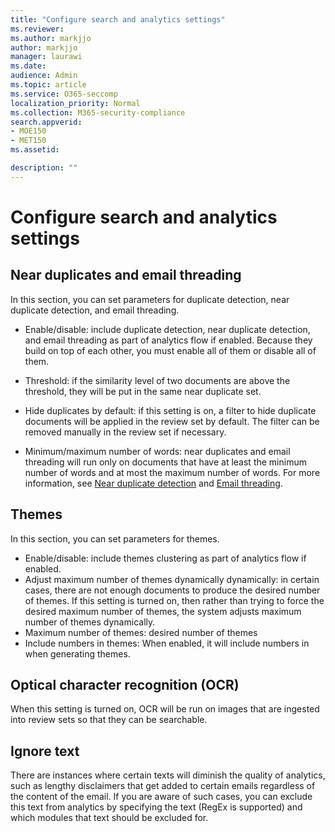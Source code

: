 ```yaml
---
title: "Configure search and analytics settings"
ms.reviewer: 
ms.author: markjjo
author: markjjo
manager: laurawi
ms.date: 
audience: Admin
ms.topic: article
ms.service: O365-seccomp
localization_priority: Normal
ms.collection: M365-security-compliance 
search.appverid: 
- MOE150
- MET150
ms.assetid: 

description: ""
---
```


# Configure search and analytics settings


## Near duplicates and email threading

In this section, you can set parameters for duplicate detection, near duplicate detection, and email threading.

- Enable/disable: include duplicate detection, near duplicate detection, and email threading as part of analytics flow if enabled. Because they build on top of each other, you must enable all of them or disable all of them.

- Threshold: if the similarity level of two documents are above the threshold, they will be put in the same near duplicate set.

- Hide duplicates by default: if this setting is on, a filter to hide duplicate documents will be applied in the review set by default. The filter can be removed manually in the review set if necessary.

- Minimum/maximum number of words: near duplicates and email threading will run only on documents that have at least the minimum number of words and at most the maximum number of words.
For more information, see [Near duplicate detection](near-duplicates.md) and [Email threading](email-threading.md).

## Themes

In this section, you can set parameters for themes.

- Enable/disable: include themes clustering as part of analytics flow if enabled.
- Adjust maximum number of themes dynamically dynamically: in certain cases, there are not enough documents to produce the desired number of themes. If this setting is turned on, then rather than trying to force the desired maximum number of themes, the system adjusts maximum number of themes dynamically.
- Maximum number of themes: desired number of themes
- Include numbers in themes: When enabled, it will include numbers in when generating themes.  

## Optical character recognition (OCR)

When this setting is turned on, OCR will be run on images that are ingested into review sets so that they can be searchable.

## Ignore text

There are instances where certain texts will diminish the quality of analytics, such as lengthy disclaimers that get added to certain emails regardless of the content of the email. If you are aware of such cases, you can exclude this text from analytics by specifying the text (RegEx is supported) and which modules that text should be excluded for.
